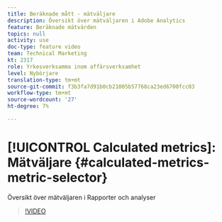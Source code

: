 ```yaml
---
title: Beräknade mått - mätväljare
description: Översikt över mätväljaren i Adobe Analytics
feature: Beräknade mätvärden
topics: null
activity: use
doc-type: feature video
team: Technical Marketing
kt: 2317
role: Yrkesverksamma inom affärsverksamhet
level: Nybörjare
translation-type: tm+mt
source-git-commit: f3b3fa7d91b0cb21005b57768ca23ed6700fcc03
workflow-type: tm+mt
source-wordcount: '27'
ht-degree: 7%

---
```



# [!UICONTROL Calculated metrics]: Mätväljare  {#calculated-metrics-metric-selector}

Översikt över mätväljaren i Rapporter och analyser

>[!VIDEO](https://video.tv.adobe.com/v/25410/?quality=12)
